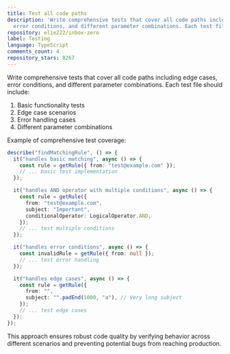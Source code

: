 ```yaml
---
title: Test all code paths
description: 'Write comprehensive tests that cover all code paths including edge cases,
  error conditions, and different parameter combinations. Each test file should include:'
repository: elie222/inbox-zero
label: Testing
language: TypeScript
comments_count: 4
repository_stars: 8267
---
```


Write comprehensive tests that cover all code paths including edge cases, error conditions, and different parameter combinations. Each test file should include:

1. Basic functionality tests
2. Edge case scenarios
3. Error handling cases
4. Different parameter combinations

Example of comprehensive test coverage:

```typescript
describe("findMatchingRule", () => {
  it("handles basic matching", async () => {
    const rule = getRule({ from: "test@example.com" });
    // ... basic test implementation
  });

  it("handles AND operator with multiple conditions", async () => {
    const rule = getRule({
      from: "test@example.com",
      subject: "Important",
      conditionalOperator: LogicalOperator.AND,
    });
    // ... test multiple conditions
  });

  it("handles error conditions", async () => {
    const invalidRule = getRule({ from: null });
    // ... test error handling
  });

  it("handles edge cases", async () => {
    const rule = getRule({
      from: "",
      subject: "".padEnd(1000, "a"), // Very long subject
    });
    // ... test edge cases
  });
});
```

This approach ensures robust code quality by verifying behavior across different scenarios and preventing potential bugs from reaching production.